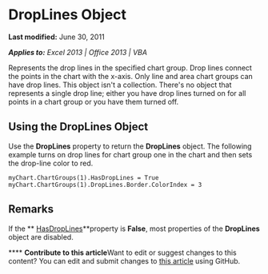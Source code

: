 
# DropLines Object

 **Last modified:** June 30, 2011

 _**Applies to:** Excel 2013 | Office 2013 | VBA_

Represents the drop lines in the specified chart group. Drop lines connect the points in the chart with the x-axis. Only line and area chart groups can have drop lines. This object isn't a collection. There's no object that represents a single drop line; either you have drop lines turned on for all points in a chart group or you have them turned off.


## Using the DropLines Object

Use the  **DropLines** property to return the **DropLines** object. The following example turns on drop lines for chart group one in the chart and then sets the drop-line color to red.


```
myChart.ChartGroups(1).HasDropLines = True 
myChart.ChartGroups(1).DropLines.Border.ColorIndex = 3
```


## Remarks

If the  ** [HasDropLines](31f00864-86bc-9237-bf93-b52ab8cd1b59.md)**property is  **False**, most properties of the  **DropLines** object are disabled.


****   **Contribute to this article**Want to edit or suggest changes to this content? You can edit and submit changes to  [this article](https://github.com/jhershey00/VBA_Excel_Test/OpenXMLCon/articles/52fa64aa-0b0b-bbe1-1ec2-d866e2e35674.md) using GitHub.


